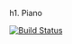 h1. Piano

[![Build Status](https://travis-ci.org/jimbojsb/piano.png?branch=master)](https://travis-ci.org/jimbojsb/piano)
